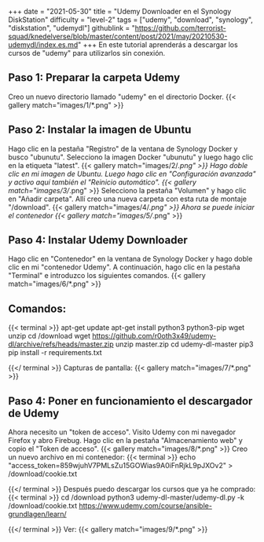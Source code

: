 +++
date = "2021-05-30"
title = "Udemy Downloader en el Synology DiskStation"
difficulty = "level-2"
tags = ["udemy", "download", "synology", "diskstation", "udemydl"]
githublink = "https://github.com/terrorist-squad/knedelverse/blob/master/content/post/2021/may/20210530-udemydl/index.es.md"
+++
En este tutorial aprenderás a descargar los cursos de "udemy" para utilizarlos sin conexión.
## Paso 1: Preparar la carpeta Udemy
Creo un nuevo directorio llamado "udemy" en el directorio Docker.
{{< gallery match="images/1/*.png" >}}

## Paso 2: Instalar la imagen de Ubuntu
Hago clic en la pestaña "Registro" de la ventana de Synology Docker y busco "ubunutu". Selecciono la imagen Docker "ubunutu" y luego hago clic en la etiqueta "latest".
{{< gallery match="images/2/*.png" >}}
Hago doble clic en mi imagen de Ubuntu. Luego hago clic en "Configuración avanzada" y activo aquí también el "Reinicio automático".
{{< gallery match="images/3/*.png" >}}
Selecciono la pestaña "Volumen" y hago clic en "Añadir carpeta". Allí creo una nueva carpeta con esta ruta de montaje "/download".
{{< gallery match="images/4/*.png" >}}
Ahora se puede iniciar el contenedor
{{< gallery match="images/5/*.png" >}}

## Paso 4: Instalar Udemy Downloader
Hago clic en "Contenedor" en la ventana de Synology Docker y hago doble clic en mi "contenedor Udemy". A continuación, hago clic en la pestaña "Terminal" e introduzco los siguientes comandos.
{{< gallery match="images/6/*.png" >}}

##  Comandos:

{{< terminal >}}
apt-get update
apt-get install python3 python3-pip wget unzip
cd /download
wget https://github.com/r0oth3x49/udemy-dl/archive/refs/heads/master.zip
unzip master.zip
cd udemy-dl-master
pip3 pip install -r requirements.txt

{{</ terminal >}}
Capturas de pantalla:
{{< gallery match="images/7/*.png" >}}

## Paso 4: Poner en funcionamiento el descargador de Udemy
Ahora necesito un "token de acceso". Visito Udemy con mi navegador Firefox y abro Firebug. Hago clic en la pestaña "Almacenamiento web" y copio el "Token de acceso".
{{< gallery match="images/8/*.png" >}}
Creo un nuevo archivo en mi contenedor:
{{< terminal >}}
echo "access_token=859wjuhV7PMLsZu15GOWias9A0iFnRjkL9pJXOv2" > /download/cookie.txt

{{</ terminal >}}
Después puedo descargar los cursos que ya he comprado:
{{< terminal >}}
cd /download
python3 udemy-dl-master/udemy-dl.py -k /download/cookie.txt https://www.udemy.com/course/ansible-grundlagen/learn/

{{</ terminal >}}
Ver:
{{< gallery match="images/9/*.png" >}}
